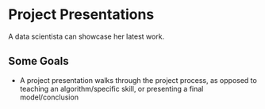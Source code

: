 # Project Presentations

A data scientista can showcase her latest work.

## Some Goals

* A project presentation walks through the project process, as opposed to teaching an algorithm/specific skill, or presenting a final model/conclusion


